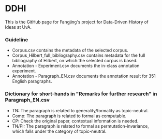 # DDHI
This is the GitHub page for Fangjing's project for Data-Driven History of Ideas at UvA.

### Guideline
- Corpus.csv contains the metadata of the selected corpus.
- Corpus_Hilbert_full_bibliography.csv contains metadata for the full bibliography of Hilbert, on which the selected corpus is based.
- Annotation - Experiment.csv documents the in-class annotation experiment.
- Annotation - Paragraph_EN.csv documents the annotation result for 351 English paragraphs.

### Dictionary for short-hands in "Remarks for further research" in Paragraph_EN.csv
- TN:	The paragraph is related to generality/formality as topic-neutral.
- Comp:	The paragraph is related to formal as computable.
- CP:	Check the original paper, contextual information is needed.
- TN/PI:	The paragraph is related to formal as permutation-invariance, which falls under the category of topic-neutral.
